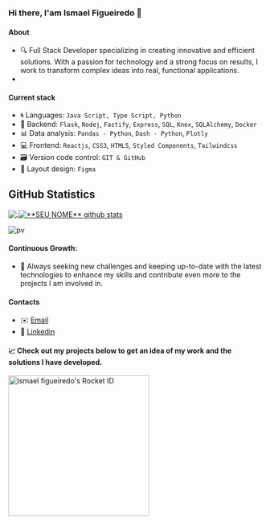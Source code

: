### Hi there, I'am Ismael Figueiredo 👋

#### About
- 🔍 Full Stack Developer specializing in creating innovative and efficient solutions. With a passion for technology and a strong focus on results, I work to transform complex ideas into real, functional applications.
- 
 #### Current stack
- 🌀 Languages: `Java Script, Type Script, Python`
- 📡 Backend: `Flask`, `Nodej`, `Fastify`, `Express`, `SQL`, `Knex`, `SQLAlchemy`, `Docker` 
- 📊 Data analysis: `Pandas - Python`, `Dash - Python`, `Plotly`
- 💻 Frontend: `Reactjs`, `CSS3`, `HTML5`, `Styled Components`, `Tailwindcss`
- 🗃️ Version code control: `GIT & GitHub` 
- 🎨 Layout design: `Figma`

## **GitHub Statistics**

<a href="https://github.com/Gurupreet">
  <img align="center" src="https://github-readme-stats.vercel.app/api/top-langs/?username=ismael-figueiredo&hide_langs_below=1" />
</a>

<a href="https://github.com/Gurupreet">
 <img align="center" src="https://github-readme-stats.vercel.app/api?username=ismael-figueiredo&show_icons=true&line_height=27" alt="**SEU NOME** github stats"/>
</a>

![pv](https://pageview.vercel.app/?github_user=ismael-figueiredo)

#### Continuous Growth: 
- 🌱 Always seeking new challenges and keeping up-to-date with the latest technologies to enhance my skills and contribute even more to the projects I am involved in.

#### Contacts

- ✉️ [Email](contato@ismaelfigueiredo.com)
- 💼 [Linkedin](https://www.linkedin.com/in/ismael-figueiredo-09689a211)

#### 📈 Check out my projects below to get an idea of my work and the solutions I have developed.

<a href="https://app.rocketseat.com.br/me/ismael-figueiredo-00324"><img src="https://app.rocketseat.com.br/api/rocketid/share?slug=ismael-figueiredo-00324&type=card" width="280" alt="ismael figueiredo's Rocket ID"/></a>




